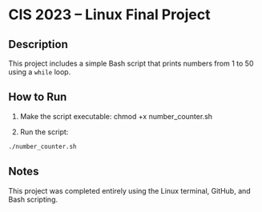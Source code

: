 # CIS 2023 – Linux Final Project

## Description
This project includes a simple Bash script that prints numbers from 1 to 50 using a `while` loop.

## How to Run
1. Make the script executable:
chmod +x number_counter.sh

2. Run the script:
```bash
./number_counter.sh
```

## Notes
This project was completed entirely using the Linux terminal, GitHub, and Bash scripting.
